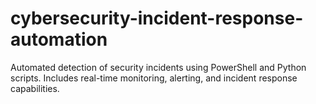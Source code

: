 # cybersecurity-incident-response-automation
Automated detection of security incidents using PowerShell and Python scripts. Includes real-time monitoring, alerting, and incident response capabilities. 
